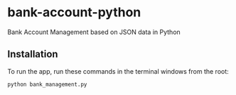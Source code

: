 # bank-account-python
Bank Account Management based on JSON data in Python


## Installation

To run the app, run these commands in the terminal windows from the root:

```bash
python bank_management.py
```
